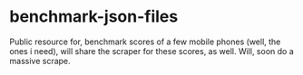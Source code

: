 # benchmark-json-files
Public resource for, benchmark scores of a few mobile phones (well, the ones i need), will share the scraper for these scores, as well.
Will, soon do a massive scrape.
